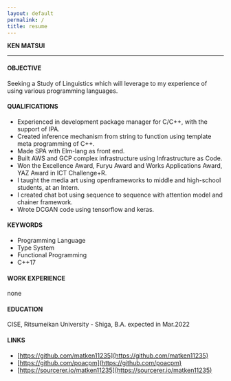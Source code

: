 ```yaml
---
layout: default
permalink: /
title: resume
---
```



**KEN MATSUI**

---

#### OBJECTIVE
Seeking a Study of Linguistics which will leverage to my experience of using various programming languages.

#### QUALIFICATIONS
* Experienced in development package manager for C/C++, with the support of IPA.
* Created inference mechanism from string to function using template meta programming of C++.
* Made SPA with Elm-lang as front end.
* Built AWS and GCP complex infrastructure using Infrastructure as Code.
* Won the Excellence Award, Furyu Award and Works Applications Award, YAZ Award in ICT Challenge+R.
* I taught the media art using openframeworks to middle and high-school students, at an Intern.
* I created chat bot using sequence to sequence with attention model and chainer framework.
* Wrote DCGAN code using tensorflow and keras.

#### KEYWORDS
* Programming Language
* Type System
* Functional Programming
* C++17

#### WORK EXPERIENCE
none

#### EDUCATION
CISE, Ritsumeikan University - Shiga, B.A. expected in Mar.2022

#### LINKS
* [https://github.com/matken11235](https://github.com/matken11235)
* [https://github.com/poacpm](https://github.com/poacpm)
* [https://sourcerer.io/matken11235](https://sourcerer.io/matken11235)
